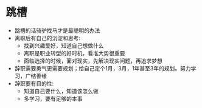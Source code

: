 # 跳槽
- 跳槽的话骑驴找马才是最聪明的办法
- 离职后有自己的沉淀和思考:
  - 找到兴趣爱好，知道自己想做什么
  - 离职是职业转型的好时机，看准大势很重要
  - 面临选择的时候，面对现实，先解决现实问题，再追求梦想
- 辞职需要勇气更需要规划；给自己定个1月，3月，1年甚至3年的规划。努力学习，广结善缘
- 辞职要有目的性:
  - 知道自己要什么，知道该怎么做
  - 多学习，要有足够的本事
